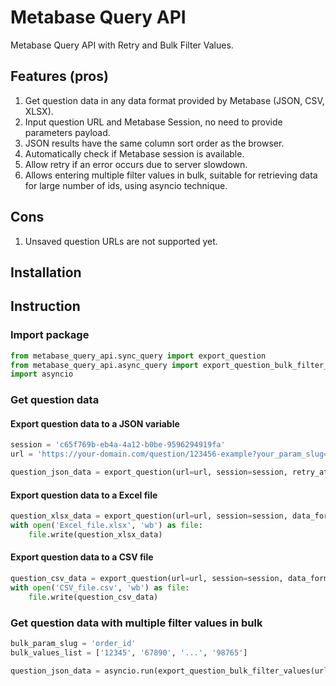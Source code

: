 # Metabase Query API
Metabase Query API with Retry and Bulk Filter Values.

## Features (pros)
1. Get question data in any data format provided by Metabase (JSON, CSV, XLSX).
2. Input question URL and Metabase Session, no need to provide parameters payload.
3. JSON results have the same column sort order as the browser.
4. Automatically check if Metabase session is available.
5. Allow retry if an error occurs due to server slowdown.
6. Allows entering multiple filter values in bulk, suitable for retrieving data for large number of ids, using asyncio technique.

## Cons
1. Unsaved question URLs are not supported yet.

## Installation


## Instruction
### Import package
```python
from metabase_query_api.sync_query import export_question
from metabase_query_api.async_query import export_question_bulk_filter_values
import asyncio
```

### Get question data
#### Export question data to a JSON variable
```python
session = 'c65f769b-eb4a-4a12-b0be-9596294919fa'
url = 'https://your-domain.com/question/123456-example?your_param_slug=SomeThing'

question_json_data = export_question(url=url, session=session, retry_attempts=5)
```

#### Export question data to a Excel file
```python
question_xlsx_data = export_question(url=url, session=session, data_format='xlsx', retry_attempts=5)
with open('Excel_file.xlsx', 'wb') as file:
    file.write(question_xlsx_data)
```

#### Export question data to a CSV file
```python
question_csv_data = export_question(url=url, session=session, data_format='csv', retry_attempts=5)
with open('CSV_file.csv', 'wb') as file:
    file.write(question_csv_data)
```

### Get question data with multiple filter values in bulk

```python
bulk_param_slug = 'order_id'
bulk_values_list = ['12345', '67890', '...', '98765']

question_json_data = asyncio.run(export_question_bulk_filter_values(url=url, session=session, bulk_param_slug=bulk_param_slug, bulk_values_list=bulk_values_list))
```
